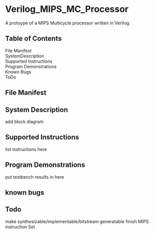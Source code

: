 # Verilog_MIPS_MC_Processor
A protoype of a MIPS Multicycle processor written in Verilog.

## Table of Contents
File Manifest <br>SystemDescription<br>Supported Instructions<br> Program Demonstrations<br>Known Bugs<br> ToDo

## File Manifest

## System Description
add block diagram

## Supported Instructions
list instructions here

## Program Demonstrations
put testbench results in here

## known bugs

## Todo
make synthesizable/implementable/bitstream generatable
finish MIPS instruction Set
